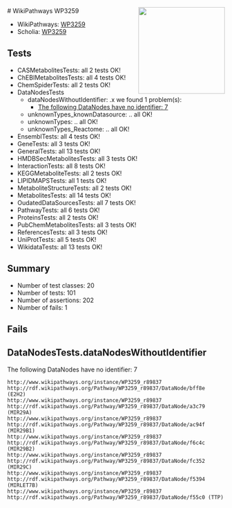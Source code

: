 <img style="float: right; width: 200px" src="https://upload.wikimedia.org/wikipedia/commons/thumb/8/83/Wplogo_with_text_500.png/640px-Wplogo_with_text_500.png" />
# WikiPathways WP3259

* WikiPathways: [WP3259](https://new.wikipathways.org/pathways/WP3259)
* Scholia: [WP3259](https://scholia.toolforge.org/wikipathways/WP3259)
## Tests
* CASMetabolitesTests: all 2 tests OK!
* ChEBIMetabolitesTests: all 4 tests OK!
* ChemSpiderTests: all 2 tests OK!
* DataNodesTests
    * dataNodesWithoutIdentifier: .x we found 1 problem(s):
        * [The following DataNodes have no identifier: 7](#d2d32fa6)
    * unknownTypes_knownDatasource: .. all OK!
    * unknownTypes: .. all OK!
    * unknownTypes_Reactome: .. all OK!
* EnsemblTests: all 4 tests OK!
* GeneTests: all 3 tests OK!
* GeneralTests: all 13 tests OK!
* HMDBSecMetabolitesTests: all 3 tests OK!
* InteractionTests: all 8 tests OK!
* KEGGMetaboliteTests: all 2 tests OK!
* LIPIDMAPSTests: all 1 tests OK!
* MetaboliteStructureTests: all 2 tests OK!
* MetabolitesTests: all 14 tests OK!
* OudatedDataSourcesTests: all 7 tests OK!
* PathwayTests: all 6 tests OK!
* ProteinsTests: all 2 tests OK!
* PubChemMetabolitesTests: all 3 tests OK!
* ReferencesTests: all 3 tests OK!
* UniProtTests: all 5 tests OK!
* WikidataTests: all 13 tests OK!


## Summary

* Number of test classes: 20
* Number of tests: 101
* Number of assertions: 202
* Number of fails: 1

## Fails

<a name="d2d32fa6" />

## DataNodesTests.dataNodesWithoutIdentifier

The following DataNodes have no identifier: 7
```
http://www.wikipathways.org/instance/WP3259_r89837 http://rdf.wikipathways.org/Pathway/WP3259_r89837/DataNode/bff8e (E2H2)
http://www.wikipathways.org/instance/WP3259_r89837 http://rdf.wikipathways.org/Pathway/WP3259_r89837/DataNode/a3c79 (MIR29A)
http://www.wikipathways.org/instance/WP3259_r89837 http://rdf.wikipathways.org/Pathway/WP3259_r89837/DataNode/ac94f (MIR29B1)
http://www.wikipathways.org/instance/WP3259_r89837 http://rdf.wikipathways.org/Pathway/WP3259_r89837/DataNode/f6c4c (MIR29B2)
http://www.wikipathways.org/instance/WP3259_r89837 http://rdf.wikipathways.org/Pathway/WP3259_r89837/DataNode/fc352 (MIR29C)
http://www.wikipathways.org/instance/WP3259_r89837 http://rdf.wikipathways.org/Pathway/WP3259_r89837/DataNode/f5394 (MIRLET7B)
http://www.wikipathways.org/instance/WP3259_r89837 http://rdf.wikipathways.org/Pathway/WP3259_r89837/DataNode/f55c0 (TTP)
```

